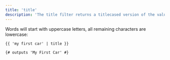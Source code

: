```yaml
---
title: 'title'
description: 'The title filter returns a titlecased version of the value.'
---
```


Words will start with uppercase letters, all remaining characters are lowercase:

```canvas {% process=false>
{{ 'my first car' | title }}

{# outputs 'My First Car' #}
```
